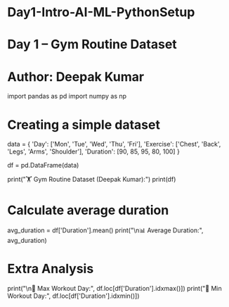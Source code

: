 # Day1-Intro-AI-ML-PythonSetup
# Day 1 – Gym Routine Dataset
# Author: Deepak Kumar

import pandas as pd
import numpy as np

# Creating a simple dataset
data = {
    'Day': ['Mon', 'Tue', 'Wed', 'Thu', 'Fri'],
    'Exercise': ['Chest', 'Back', 'Legs', 'Arms', 'Shoulder'],
    'Duration': [90, 85, 95, 80, 100]
}

df = pd.DataFrame(data)

print("🏋️ Gym Routine Dataset (Deepak Kumar):")
print(df)

# Calculate average duration
avg_duration = df['Duration'].mean()
print("\n📊 Average Duration:", avg_duration)

# Extra Analysis
print("\n🔹 Max Workout Day:", df.loc[df['Duration'].idxmax()])
print("🔹 Min Workout Day:", df.loc[df['Duration'].idxmin()])
